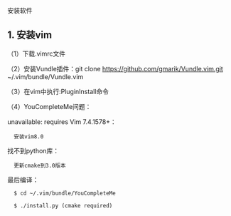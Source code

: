 
安装软件

## 1. 安装vim

（1）下载.vimrc文件

（2）安装Vundle插件：git clone https://github.com/gmarik/Vundle.vim.git ~/.vim/bundle/Vundle.vim

（3）在vim中执行:PluginInstall命令

（4）YouCompleteMe问题：

unavailable: requires Vim 7.4.1578+：

      安装vim8.0

找不到python库：

      更新cmake到3.0版本

最后编译：

      $ cd ~/.vim/bundle/YouCompleteMe
      
      $ ./install.py (cmake required)


